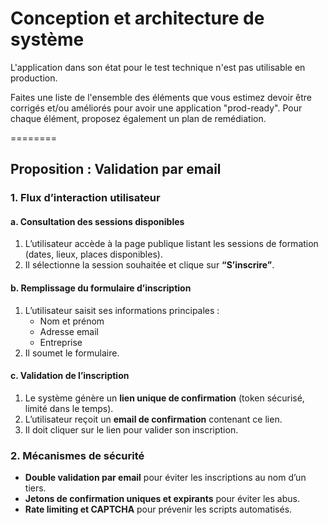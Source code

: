 # Conception et architecture de système

L'application dans son état pour le test technique n'est pas utilisable en production.

Faites une liste de l'ensemble des éléments que vous estimez devoir être corrigés et/ou améliorés pour avoir une application "prod-ready".
Pour chaque élément, proposez également un plan de remédiation.

========
## Proposition : Validation par email

### 1. Flux d’interaction utilisateur

#### a. Consultation des sessions disponibles
1. L’utilisateur accède à la page publique listant les sessions de formation (dates, lieux, places disponibles).
2. Il sélectionne la session souhaitée et clique sur **“S’inscrire”**.

#### b. Remplissage du formulaire d’inscription
1. L’utilisateur saisit ses informations principales :
    - Nom et prénom
    - Adresse email
    - Entreprise
2. Il soumet le formulaire.

#### c. Validation de l’inscription
1. Le système génère un **lien unique de confirmation** (token sécurisé, limité dans le temps).
2. L’utilisateur reçoit un **email de confirmation** contenant ce lien.
3. Il doit cliquer sur le lien pour valider son inscription.

### 2. Mécanismes de sécurité
- **Double validation par email** pour éviter les inscriptions au nom d’un tiers.
- **Jetons de confirmation uniques et expirants** pour éviter les abus.
- **Rate limiting et CAPTCHA** pour prévenir les scripts automatisés.